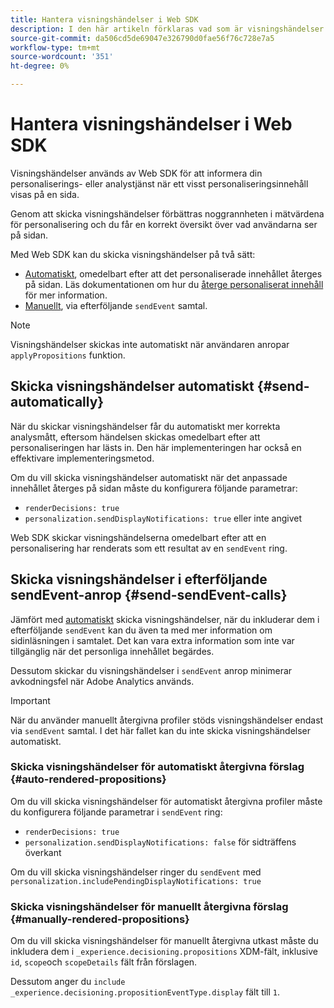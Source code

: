 ```yaml
---
title: Hantera visningshändelser i Web SDK
description: I den här artikeln förklaras vad som är visningshändelser och hur du kan använda dem i Web SDK.
source-git-commit: da506cd5de69047e326790d0fae56f76c728e7a5
workflow-type: tm+mt
source-wordcount: '351'
ht-degree: 0%

---
```



# Hantera visningshändelser i Web SDK

Visningshändelser används av Web SDK för att informera din personaliserings- eller analystjänst när ett visst personaliseringsinnehåll visas på en sida.

Genom att skicka visningshändelser förbättras noggrannheten i mätvärdena för personalisering och du får en korrekt översikt över vad användarna ser på sidan.

Med Web SDK kan du skicka visningshändelser på två sätt:

* [Automatiskt](#send-automatically), omedelbart efter att det personaliserade innehållet återges på sidan. Läs dokumentationen om hur du [återge personaliserat innehåll](rendering-personalization-content.md) för mer information.
* [Manuellt](#send-sendEvent-calls), via efterföljande `sendEvent` samtal.

>[!NOTE]
>
>Visningshändelser skickas inte automatiskt när användaren anropar `applyPropositions` funktion.

## Skicka visningshändelser automatiskt {#send-automatically}

När du skickar visningshändelser får du automatiskt mer korrekta analysmått, eftersom händelsen skickas omedelbart efter att personaliseringen har lästs in. Den här implementeringen har också en effektivare implementeringsmetod.

Om du vill skicka visningshändelser automatiskt när det anpassade innehållet återges på sidan måste du konfigurera följande parametrar:

* `renderDecisions: true`
* `personalization.sendDisplayNotifications: true` eller inte angivet

Web SDK skickar visningshändelserna omedelbart efter att en personalisering har renderats som ett resultat av en `sendEvent` ring.

## Skicka visningshändelser i efterföljande sendEvent-anrop {#send-sendEvent-calls}

Jämfört med [automatiskt](#send-automatically) skicka visningshändelser, när du inkluderar dem i efterföljande `sendEvent` kan du även ta med mer information om sidinläsningen i samtalet. Det kan vara extra information som inte var tillgänglig när det personliga innehållet begärdes.

Dessutom skickar du visningshändelser i `sendEvent` anrop minimerar avkodningsfel när Adobe Analytics används.

>[!IMPORTANT]
>
>När du använder manuellt återgivna profiler stöds visningshändelser endast via `sendEvent` samtal. I det här fallet kan du inte skicka visningshändelser automatiskt.

### Skicka visningshändelser för automatiskt återgivna förslag {#auto-rendered-propositions}

Om du vill skicka visningshändelser för automatiskt återgivna profiler måste du konfigurera följande parametrar i `sendEvent` ring:

* `renderDecisions: true`
* `personalization.sendDisplayNotifications: false` för sidträffens överkant

Om du vill skicka visningshändelser ringer du `sendEvent` med `personalization.includePendingDisplayNotifications: true`

### Skicka visningshändelser för manuellt återgivna förslag {#manually-rendered-propositions}

Om du vill skicka visningshändelser för manuellt återgivna utkast måste du inkludera dem i `_experience.decisioning.propositions` XDM-fält, inklusive `id`, `scope`och `scopeDetails` fält från förslagen.

Dessutom anger du `include _experience.decisioning.propositionEventType.display` fält till `1`.